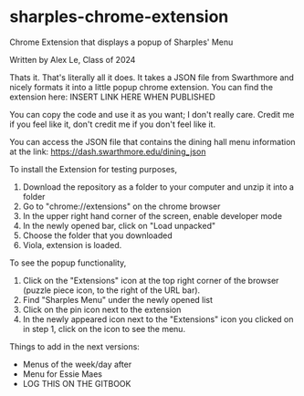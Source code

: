 # sharples-chrome-extension
Chrome Extension that displays a popup of Sharples' Menu

Written by Alex Le, Class of 2024

Thats it. That's literally all it does. 
It takes a JSON file from Swarthmore and nicely formats it
into a little popup chrome extension. You can find the 
extension here:
INSERT LINK HERE WHEN PUBLISHED

You can copy the code and use it as you want; I don't really
care. Credit me if you feel like it, don't credit me if you
don't feel like it.

You can access the JSON file that contains the dining hall
menu information at the link:
https://dash.swarthmore.edu/dining_json

To install the Extension for testing purposes,
1) Download the repository as a folder to your computer and
unzip it into a folder
2) Go to "chrome://extensions" on the chrome browser
3) In the upper right hand corner of the screen, enable
developer mode
4) In the newly opened bar, click on "Load unpacked"
5) Choose the folder that you downloaded 
6) Viola, extension is loaded.

To see the popup functionality, 
1) Click on the "Extensions" icon at the top right corner of 
the browser (puzzle piece icon, to the right of the URL bar).
2) Find "Sharples Menu" under the newly opened list
3) Click on the pin icon next to the extension
4) In the newly appeared icon next to the "Extensions" icon 
you clicked on in step 1, click on the icon to see the menu.


Things to add in the next versions:
 - Menus of the week/day after
 - Menu for Essie Maes
 - LOG THIS ON THE GITBOOK
